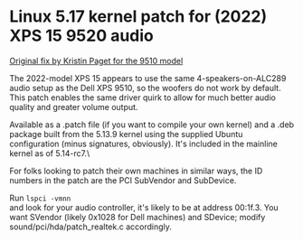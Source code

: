 # Linux 5.17 kernel patch for (2022) XPS 15 9520 audio

[Original fix by Kristin Paget for the 9510 model](https://github.com/kristinpaget/xps-15-9510-audio)

The 2022-model XPS 15 appears to use the same 4-speakers-on-ALC289 audio setup as the Dell XPS 9510, so the woofers do not work by default.  This patch enables the same driver quirk to allow for much better audio quality and greater volume output.

Available as a .patch file (if you want to compile your own kernel) and a .deb package built from the 5.13.9 kernel using the supplied Ubuntu configuration (minus signatures, obviously). It's included in the mainline kernel as of 5.14-rc7.\

For folks looking to patch their own machines in similar ways, the ID numbers in the patch are the PCI SubVendor and SubDevice. 

Run
`lspci -vmnn` \
and look for your audio controller, it's likely to be at address 00:1f.3.  You want SVendor (likely 0x1028 for Dell machines) and SDevice; modify sound/pci/hda/patch_realtek.c accordingly.